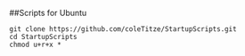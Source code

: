 ##Scripts for Ubuntu
```
git clone https://github.com/coleTitze/StartupScripts.git
cd StartupScripts
chmod u+r+x *
```
